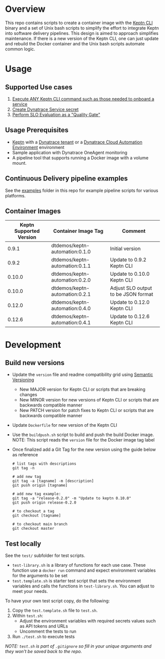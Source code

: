 # Overview

This repo contains scripts to create a container image with the [Keptn CLI](https://keptn.sh/docs/0.9.x/reference/cli/) binary and a set of Unix bash scripts to simplify the effort to integrate Keptn into software delivery pipelines. This design is aimed to approach simplifies maintenance. If there is a new version of the Keptn CLI, one can just update and rebuild the Docker container and the Unix bash scripts automate common logic.

# Usage 

## Supported Use cases

1. [Execute ANY Keptn CLI command such as those needed to onboard a service](KEPTN.md)
1. [Create Dynatrace Service secret](CREATE_DYNATRACE_SECRET.md)
1. [Perform SLO Evaluation as a "Quality Gate"](SLO_EVALUATION.md)

## Usage Prerequisites

* [Keptn](https://keptn.sh/docs/quickstart/) with a [Dynatrace tenant](https://www.dynatrace.com/trial) or a [Dynatrace Cloud Automation Environment](https://www.dynatrace.com/support/help/how-to-use-dynatrace/cloud-automation/quality-gates/before-you-begin-with-quality-gates/) environment
* Sample application with Dynatrace OneAgent monitoring
* A pipeline tool that supports running a Docker image with a volume mount.  

## Continuous Delivery pipeline examples

See the [examples](examples/) folder in this repo for example pipeline scripts for various platforms.

## Container Images

| Keptn Supported Version | Container Image Tag            | Comment |
| ----------------------- | -------------------            | --------|
| 0.9.1                   | dtdemos/keptn-automation:0.1.0 | Initial version |
| 0.9.2                   | dtdemos/keptn-automation:0.1.1 | Update to 0.9.2 Keptn CLI |
| 0.10.0                  | dtdemos/keptn-automation:0.2.0 | Update to 0.10.0 Keptn CLI |
| 0.10.0                  | dtdemos/keptn-automation:0.2.1 | Adjust SLO output to be JSON format |
| 0.12.0                  | dtdemos/keptn-automation:0.4.0 | Update to 0.12.0 Keptn CLI |
| 0.12.6                  | dtdemos/keptn-automation:0.4.1 | Update to 0.12.6 Keptn CLI |

# Development

## Build new versions

* Update the `version` file and readme compatibility grid using [Semantic Versioning](https://semver.org/)
    * New MAJOR version for Keptn CLI or scripts that are breaking changes 
    * New MINOR version for new versions of Keptn CLI or scripts that are backwards compatible manner
    * New PATCH version for patch fixes to Keptn CLI or scripts that are backwards compatible manner
* Update `Dockerfile` for new version of the Keptn CLI
* Use the `buildpush.sh` script to build and push the build Docker image.  NOTE: This script reads the `version` file for the Docker image tag label
* Once finalized add a Git Tag for the new version using the guide below as reference

    ```
    # list tags with descriptions
    git tag -n

    # add new tag
    git tag -a [tagname] -m [description]
    git push origin [tagname]
    
    # add new tag example:
    git tag -a "release-0.2.0" -m "Update to keptn 0.10.0"
    git push origin release-0.2.0

    # to checkout a tag
    git checkout [tagname]

    # to checkout main branch
    git checkout master
    ```

## Test locally

See the `test/` subfolder for test scripts. 

* `test-library.sh` is a library of functions for each use case.  These function use a `docker run` command and expect environment variables for the arguments to be set 
* `test.template.sh` is starter test script that sets the environment variables and calls the functions in `test-library.sh`.  You can adjust to meet your needs. 

To have your own test script copy, do the following:

1. Copy the `test.template.sh` file to `test.sh`.  
1. Within `test.sh`:
    * Adjust the environment variables with required secrets values such as API tokens and URLs
    * Uncomment the tests to run
1. Run `./test.sh` to execute tests

*NOTE: `test.sh` is part of `.gitignore` so fill in your unique arguments and they won't be saved back to the repo.*